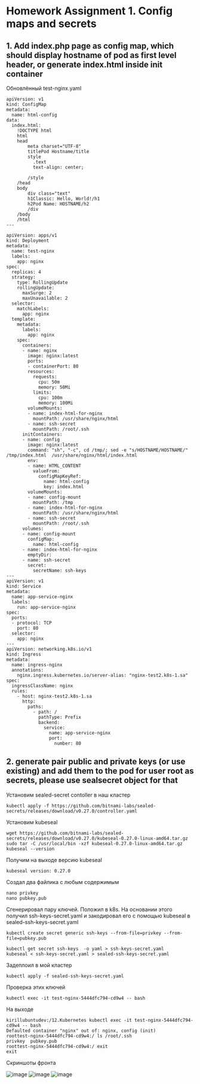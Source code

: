 # Homework Assignment 1. Config maps and secrets
## 1. Add index.php page as config map, which should display hostname of pod as first level header, or generate index.html inside init container
Обновлённый test-nginx.yaml
```
apiVersion: v1
kind: ConfigMap
metadata:
  name: html-config
data:
  index.html: 
    !DOCTYPE html
    html
    head
        meta charset="UTF-8"
        titlePod Hostname/title
        style
          .text 
          text-align: center;
          
        /style
    /head
    body
        div class="text"
        h1Classic: Hello, World!/h1
        h2Pod Name: HOSTNAME/h2
        /div
    /body
    /html
---

apiVersion: apps/v1
kind: Deployment
metadata:
  name: test-nginx
  labels:
    app: nginx
spec:
  replicas: 4
  strategy:
    type: RollingUpdate
    rollingUpdate:
      maxSurge: 2
      maxUnavailable: 2
  selector:
    matchLabels:
      app: nginx
  template:
    metadata:
      labels:
        app: nginx
    spec:
      containers:
      - name: nginx
        image: nginx:latest
        ports:
        - containerPort: 80
        resources:
          requests:
            cpu: 50m
            memory: 50Mi
          limits:
            cpu: 100m
            memory: 100Mi
        volumeMounts:
        - name: index-html-for-nginx
          mountPath: /usr/share/nginx/html
        - name: ssh-secret
          mountPath: /root/.ssh
      initContainers:
      - name: config
        image: nginx:latest
        command: "sh", "-c", cd /tmp/; sed -e "s/HOSTNAME/HOSTNAME/" /tmp/index.html  /usr/share/nginx/html/index.html
        env:
        - name: HTML_CONTENT
          valueFrom:
            configMapKeyRef:
              name: html-config
              key: index.html
        volumeMounts:
        - name: config-mount
          mountPath: /tmp
        - name: index-html-for-nginx
          mountPath: /usr/share/nginx/html
        - name: ssh-secret
          mountPath: /root/.ssh
      volumes:
      - name: config-mount
        configMap:
          name: html-config
      - name: index-html-for-nginx
        emptyDir: 
      - name: ssh-secret
        secret:
          secretName: ssh-keys
---
apiVersion: v1
kind: Service
metadata:
  name: app-service-nginx
  labels:
    run: app-service-nginx
spec:
  ports:
  - protocol: TCP
    port: 80
  selector:
    app: nginx
---
apiVersion: networking.k8s.io/v1
kind: Ingress
metadata:
  name: ingress-nginx
  annotations:
    nginx.ingress.kubernetes.io/server-alias: "nginx-test2.k8s-1.sa"
spec:
  ingressClassName: nginx
  rules:
    - host: nginx-test2.k8s-1.sa
      http:
        paths:
          - path: /
            pathType: Prefix
            backend:
              service:
                name: app-service-nginx
                port:
                  number: 80
```
## 2. generate pair public and private keys (or use existing) and add them to the pod for user root as secrets, please use sealsecret object for that

Установим  sealed-secret contoller в наш кластер 
```
kubectl apply -f https://github.com/bitnami-labs/sealed-secrets/releases/download/v0.27.0/controller.yaml
```

Установим kubeseal

```
wget https://github.com/bitnami-labs/sealed-secrets/releases/download/v0.27.0/kubeseal-0.27.0-linux-amd64.tar.gz
sudo tar -C /usr/local/bin -xzf kubeseal-0.27.0-linux-amd64.tar.gz
kubeseal --version
```

Получим на выходе версию kubeseal

```
kubeseal version: 0.27.0

```
Создал два файлика с любым содержимым
``` 
nano privkey
nano pubkey.pub
```
Сгенерировал пару ключей. Положил в k8s. На основании этого получил ssh-keys-secret.yaml и закодировал его с помощью kubeseal в sealed-ssh-keys-secret.yaml
```
kubectl create secret generic ssh-keys --from-file=privkey --from-file=pubkey.pub

kubectl get secret ssh-keys  -o yaml > ssh-keys-secret.yaml
kubeseal < ssh-keys-secret.yaml > sealed-ssh-keys-secret.yaml

```
Задеплоил в мой кластер
```
kubectl apply -f sealed-ssh-keys-secret.yaml
```
Проверка этих ключей
```
kubectl exec -it test-nginx-5444dfc794-cd9w4 -- bash
```
На выходе
``` 
kirillubuntudev:/12.Kubernetes kubectl exec -it test-nginx-5444dfc794-cd9w4 -- bash
Defaulted container "nginx" out of: nginx, config (init)
roottest-nginx-5444dfc794-cd9w4:/ ls /root/.ssh
privkey  pubkey.pub
roottest-nginx-5444dfc794-cd9w4:/ exit
exit
```
Скриншоты фронта

![image](https://github.com/Kirilllka1993/sa.it-academy.by/assets/31740297/fd112277-e2aa-4f0a-af49-ebe8b6f451e0)
![image](https://github.com/Kirilllka1993/sa.it-academy.by/assets/31740297/a68dff32-ab28-489f-8bf5-ea5664f095b4)
![image](https://github.com/Kirilllka1993/sa.it-academy.by/assets/31740297/38d8dbe5-9819-44a5-8c97-f977286e0bb7)
